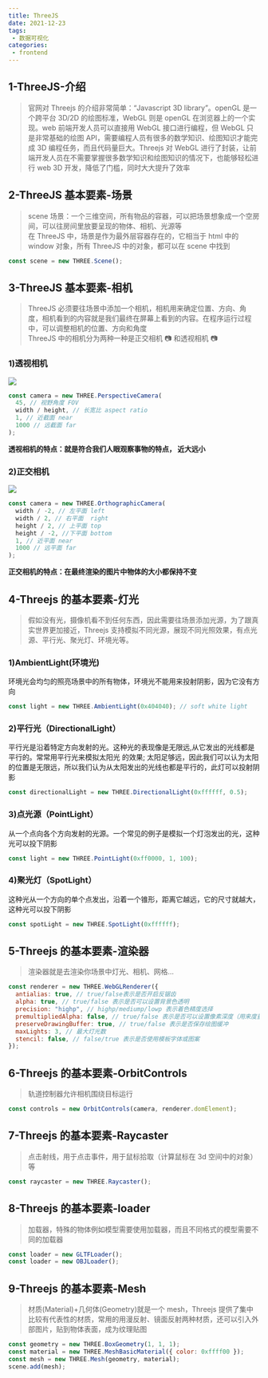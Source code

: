 ```yaml
---
title: ThreeJS
date: 2021-12-23
tags:
 - 数据可视化 
categories: 
 - frontend
---
```


## 1-ThreeJS-介绍

> 官网对 Threejs 的介绍非常简单：“Javascript 3D library”。openGL 是一个跨平台 3D/2D 的绘图标准，WebGL 则是 openGL 在浏览器上的一个实现。web 前端开发人员可以直接用 WebGL 接口进行编程，但 WebGL 只是非常基础的绘图 API，需要编程人员有很多的数学知识、绘图知识才能完成 3D 编程任务，而且代码量巨大。Threejs 对 WebGL 进行了封装，让前端开发人员在不需要掌握很多数学知识和绘图知识的情况下，也能够轻松进行 web 3D 开发，降低了门槛，同时大大提升了效率

## 2-ThreeJS 基本要素-场景

> scene 场景：一个三维空间，所有物品的容器，可以把场景想象成一个空房间，可以往房间里放要呈现的物体、相机、光源等  
> 在 ThreeJS 中，场景是作为最外层容器存在的，它相当于 html 中的 window 对象，所有 ThreeJS 中的对象，都可以在 scene 中找到

```js
const scene = new THREE.Scene();
```

## 3-ThreeJS 基本要素-相机

> ThreeJS 必须要往场景中添加一个相机，相机用来确定位置、方向、角度，相机看到的内容就是我们最终在屏幕上看到的内容。在程序运行过程中，可以调整相机的位置、方向和角度  
> ThreeJS 中的相机分为两种一种是正交相机 📷 和透视相机 📷

### 1)透视相机

![](https://leoamazing.gitee.io/blog/img/frontend/2021/1223/PerspectiveCamera.png)

```js
const camera = new THREE.PerspectiveCamera(
  45, // 视野角度 FOV
  width / height, // 长宽比 aspect ratio
  1, // 近截面 near
  1000 // 远截面 far
);
```

**透视相机的特点：就是符合我们人眼观察事物的特点， 近大远小**

### 2)正交相机

![](https://leoamazing.gitee.io/blog/img/frontend/2021/1223/OrthographicCamera.png)

```js
const camera = new THREE.OrthographicCamera(
  width / -2, // 左平面 left
  width / 2, // 右平面  right
  height / 2, // 上平面 top
  height / -2, //下平面 bottom
  1, // 近平面 near
  1000 // 远平面 far
);
```

**正交相机的特点：在最终渲染的图片中物体的大小都保持不变**

## 4-Threejs 的基本要素-灯光

> 假如没有光，摄像机看不到任何东西，因此需要往场景添加光源，为了跟真实世界更加接近，Threejs 支持模拟不同光源，展现不同光照效果，有点光源、平行光、聚光灯、环境光等。

### 1)AmbientLight(环境光)

环境光会均匀的照亮场景中的所有物体，环境光不能用来投射阴影，因为它没有方向

```js
const light = new THREE.AmbientLight(0x404040); // soft white light
```

### 2)平行光（DirectionalLight）

平行光是沿着特定方向发射的光。这种光的表现像是无限远,从它发出的光线都是平行的。常常用平行光来模拟太阳光 的效果; 太阳足够远，因此我们可以认为太阳的位置是无限远，所以我们认为从太阳发出的光线也都是平行的，此灯可以投射阴影

```js
const directionalLight = new THREE.DirectionalLight(0xffffff, 0.5);
```

### 3)点光源（PointLight）

从一个点向各个方向发射的光源。一个常见的例子是模拟一个灯泡发出的光，这种光可以投下阴影

```js
const light = new THREE.PointLight(0xff0000, 1, 100);
```

### 4)聚光灯（SpotLight）

这种光从一个方向的单个点发出，沿着一个锥形，距离它越远，它的尺寸就越大，这种光可以投下阴影

```js
const spotLight = new THREE.SpotLight(0xffffff);
```

## 5-Threejs 的基本要素-渲染器

> 渲染器就是去渲染你场景中灯光、相机、网格...

```js
const renderer = new THREE.WebGLRenderer({
  antialias: true, // true/false表示是否开启反锯齿
  alpha: true, // true/false 表示是否可以设置背景色透明
  precision: "highp", // highp/mediump/lowp 表示着色精度选择
  premultipliedAlpha: false, // true/false 表示是否可以设置像素深度（用来度量图像的分率）
  preserveDrawingBuffer: true, // true/false 表示是否保存绘图缓冲
  maxLights: 3, // 最大灯光数
  stencil: false, // false/true 表示是否使用模板字体或图案
});
```

## 6-Threejs 的基本要素-OrbitControls

> 轨道控制器允许相机围绕目标运行

```js
const controls = new OrbitControls(camera, renderer.domElement);
```

## 7-Threejs 的基本要素-Raycaster

> 点击射线，用于点击事件，用于鼠标拾取（计算鼠标在 3d 空间中的对象）等

```js
const raycaster = new THREE.Raycaster();
```

## 8-Threejs 的基本要素-loader

> 加载器，特殊的物体例如模型需要使用加载器，而且不同格式的模型需要不同的加载器

```js
const loader = new GLTFLoader();
const loader = new OBJLoader();
```

## 9-Threejs 的基本要素-Mesh

> 材质(Material)+几何体(Geometry)就是一个 mesh，Threejs 提供了集中比较有代表性的材质，常用的用漫反射、镜面反射两种材质，还可以引入外部图片，贴到物体表面，成为纹理贴图

```js
const geometry = new THREE.BoxGeometry(1, 1, 1);
const material = new THREE.MeshBasicMaterial({ color: 0xffff00 });
const mesh = new THREE.Mesh(geometry, material);
scene.add(mesh);
```
